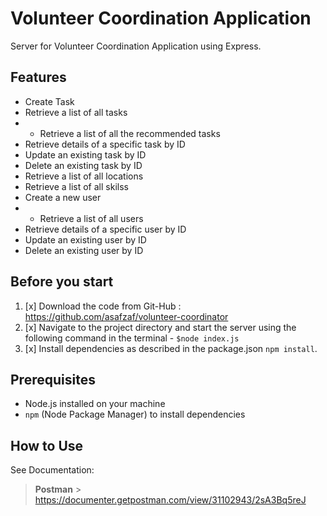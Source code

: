 # Volunteer Coordination Application

Server for Volunteer Coordination Application using Express.

## Features

- Create Task
- Retrieve a list of all tasks
- - Retrieve a list of all the recommended tasks
- Retrieve details of a specific task by ID
- Update an existing task by ID
- Delete an existing task by ID
- Retrieve a list of all locations
- Retrieve a list of all skilss
- Create a new user
- - Retrieve a list of all users
- Retrieve details of a specific user by ID
- Update an existing user by ID
- Delete an existing user by ID

## Before you start

1. [x] Download the code from Git-Hub : https://github.com/asafzaf/volunteer-coordinator
2. [x] Navigate to the project directory and start the server using the following command in the terminal - `$node index.js`
3. [x] Install dependencies as described in the package.json `npm install`.

## Prerequisites

- Node.js installed on your machine
- `npm` (Node Package Manager) to install dependencies

## How to Use

See Documentation:
> **Postman** > https://documenter.getpostman.com/view/31102943/2sA3Bq5reJ
